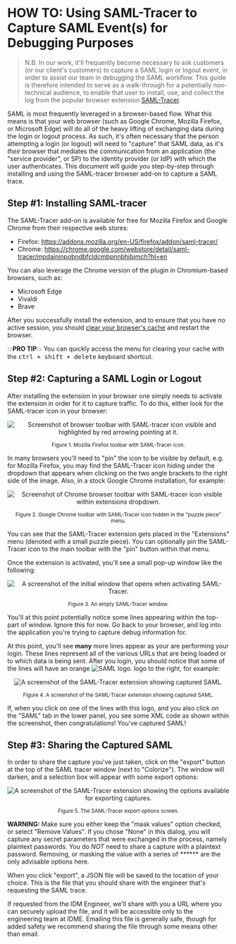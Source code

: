 # HOW TO: Using SAML-Tracer to Capture SAML Event(s) for Debugging Purposes

> N.B. In our work, it'll frequently become necessary to ask customers (or our client's customers) to capture a SAML login or logout event, in order to assist our team in debugging the SAML workflow. This guide is therefore intended to serve as a walk-through for a potentially non-technical audience, to enable that user to install, use, and collect the log from the popular browser extension [SAML-Tracer](). 

SAML is most frequently leveraged in a browser-based flow. What this means is that your web browser (such as Google Chrome, Mozilla Firefox, or Microsoft Edge) will do all of the heavy lifting of exchanging data during the login or logout process. As such, it's often necessary that the person attempting a login (or logout) will need to "capture" that SAML data, as it's *their* browser that mediates the communication from an application (the "service provider", or SP) to the identity provider (or IdP) with which the user authenticates. This document will guide you step-by-step through installing and using the SAML-tracer browser add-on to capture a SAML trace.

## Step #1: Installing SAML-tracer

The SAML-Tracer add-on is available for free for Mozilla Firefox and Google Chrome from their respective web stores:

- Firefox: https://addons.mozilla.org/en-US/firefox/addon/saml-tracer/
- Chrome: https://chrome.google.com/webstore/detail/saml-tracer/mpdajninpobndbfcldcmbpnnbhibjmch?hl=en

You can also leverage the Chrome version of the plugin in Chromium-based browsers, such as:

- Microsoft Edge
- Vivaldi
- Brave

After you successfully install the extension, and to ensure that you have no active session, you should [clear your browser's cache](https://www.pcmag.com/how-to/how-to-clear-your-cache-on-any-browser) and restart the browser. 

💥<strong>PRO TIP</strong>💥 You can quickly access the menu for clearing your cache with the <kbd>ctrl + shift + delete</kbd> keyboard shortcut.

## Step #2: Capturing a SAML Login or Logout

After installing the extension in your browser one simply needs to activate the extension in order for it to capture traffic. To do this, either look for the SAML-tracer icon in your browser:

<p align="center">
    <img src="https://idmengineering.com/images/KE3dETB.png" alt="Screenshot of browser toolbar with SAML-tracer icon visible and highlighted by red arrowing pointing at it.">
    <figcaption align="center"><small>Figure 1. Mozilla Firefox toolbar with SAML-Tracer icon.</small></figcaption>
    </img>
</p>

In many browsers you'll need to "pin" the icon to be visible by default, e.g. for Mozilla Firefox, you may find the SAML-Tracer icon hiding under the dropdown that appears when clicking on the two angle brackets to the right side of the image. Also, in a stock Google Chrome installation, for example:

<p align="center">
    <img src="https://idmengineering.com/images/3zVidkn.png" alt="Screenshot of Chrome browser toolbar with SAML-tracer icon visible within extensions dropdown.">
    <figcaption align="center"><small>Figure 2. Google Chrome toolbar with SAML-Tracer icon hidden in the "puzzle piece" menu.</small></figcaption>
    </img>
</p>

You can see that the SAML-Tracer extension gets placed in the "Extensions" menu (denoted with a small puzzle piece). You can optionally pin the SAML-Tracer icon to the main toolbar with the "pin" button within that menu.

Once the extension is activated, you'll see a small pop-up window like the following:

<p align="center">
    <img src="https://idmengineering.com/images/a5VaPQy.png" alt="A screenshot of the initial window that opens when activating SAML-Tracer.">
    <figcaption align="center"><small>Figure 3. An empty SAML-Tracer window.</small></figcaption>
    </img>
</p>

You'll at this point potentially notice some lines appearing within the top-part of window. Ignore this for now. Go back to your browser, and log into the application you're trying to capture debug information for.

At this point, you'll see **many** more lines appear as your are performing your login. These lines represent all of the various URLs that are being loaded or to which data is being sent. After you login, you should notice that some of the lines will have an orange <img src="https://idmengineering.com/images/saml.png" alt="SAML logo."> logo to the right, for example:

<p align="center">
    <img src="https://idmengineering.com/images/2F8mGL9.png" alt="A screenshot of the SAML-Tracer extension showing captured SAML.">
    <figcaption align="center"><small>Figure 4. A screenshot of the SAML-Tracer extension showing captured SAML.</small></figcaption>
    </img>
</p>

If, when you click on one of the lines with this logo, and you also click on the "SAML" tab in the lower panel, you see some XML code as shown within the screenshot, then congratulations! You've captured SAML!

## Step #3: Sharing the Captured SAML

In order to share the capture you've just taken, click on the "export" button at the top of the SAML tracer window (next to "Colorize"). The window will darken, and a selection box will appear with some export options:

<p align="center">
    <img src="https://idmengineering.com/images/PqgiGYS.png" alt="A screenshot of the SAML-Tracer extension showing the options available for exporting captures.">
    <figcaption align="center"><small>Figure 5. The SAML-Tracer export options screen.</small></figcaption>
    </img>
</p>

**WARNING:** Make sure you either keep the "mask values" option checked, or select "Remove Values". If you chose "None" in this dialog, you will capture any secret parameters that were exchanged in the process, namely plaintext passwords. You do *NOT* need to share a capture with a plaintext password. Removing, or masking the value with a series of ****** are the only advisable options here.

When you click "export", a JSON file will be saved to the location of your choice. This is the file that you should share with the engineer that's requesting the SAML trace.

If requested from the IDM Engineer, we'll share with you a URL where you can securely upload the file, and it will be accessible only to the engineering team at IDME. Emailing this file is generally safe, though for added safety we recommend sharing the file through some means other than email.